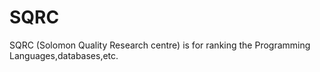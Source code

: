 # SQRC
SQRC (Solomon Quality Research centre)   is  for  ranking  the Programming Languages,databases,etc.
